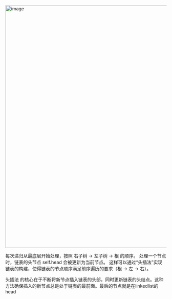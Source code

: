 <img width="757" alt="image" src="https://github.com/user-attachments/assets/5e4be549-ac76-4501-b890-fe036bb71a5f" />

每次递归从最底层开始处理，按照 右子树 → 左子树 → 根 的顺序。
处理一个节点时，链表的头节点 self.head 会被更新为当前节点。
这样可以通过“头插法”实现链表的构建，使得链表的节点顺序满足前序遍历的要求（根 → 左 → 右）。

头插法 的核心在于不断将新节点插入链表的头部，同时更新链表的头结点。这种方法确保插入的新节点总是处于链表的最前面。最后的节点就是在linkedlist的head
